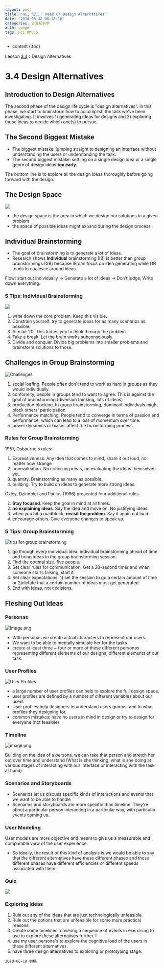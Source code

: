 ```yaml
---
layout: post
title: "HCI 笔记 | Week 04 Design Alternatives"
date: "2018-06-18 06:18:18"
categories: 计算机科学
auth: conge
tags: HCI OMSCS
---
```

* content
{:toc}

Lesson [3.4](https://classroom.udacity.com/courses/ud400/lessons/9699040074/concepts/last-viewed)：Design Alternatives

# 3.4 Design Alternatives

## Introduction to Design Alternatives

The second phase of the design life cycle is "design alternatives". In this phase, we start to brainstorm how to accomplish the task we've been investigating. It involves 1) generating ideas for designs and 2) exploring those ideas to decide which one(s) to pursue.

## The Second Biggest Mistake
* The biggest mistake: jumping straight to designing an interface without understanding the users or understanding the task. 
* The second biggest mistake: settling on a single design idea or a single genre of design ideas __too early__.

The bottom line is to explore all the design ideas thoroughly before going forward with the design.

## The Design Space

![](/assets/images/计算机科学/118382-234c97c319ee35f3.png)
* the design space is the area in which we design our solutions to a given problem
* the space of possible ideas might expand during the design process

## Individual Brainstorming

* The goal of brainstorming is to generate a lot of ideas.
* Research shows __Individual__ brainstorming (IB) is better than group brainstormings (GB) because IB can focus on idea generating while GB tends to coalesce around ideas.

Flow: start out individually -> Generate a lot of ideas -> Don’t judge, Write down everything.

### 5 Tips: Individual Brainstorming
![](/assets/images/计算机科学/118382-0be1aab92d64c8fa.png)

1. write down the core problem. Keep this visible. 
2. Constrain yourself. try to generate ideas for as many scenarios as possible.
3. Aim for 20. This forces you to think through the problem.
4. Take a break. Let the brain works subconsciously.
5. Divide and conquer. Divide big problems into smaller problems and brainstorm solutions to those. 

## Challenges in Group Brainstorming
![Challenges](/assets/images/计算机科学/118382-f80a0322cc303e73.png)

1. social loafing. People often don't tend to work as hard in groups as they would individually.
2. conformity, people in groups tend to want to agree. This is against the goal of brainstorming (diversion thinking, lots of ideas)
3. production blocking. In group brainstorming, dominant individuals might block others' participation.
4. Performance matching. People tend to converge in terms of passion and performance, which can lead to a loss of momentum over time. 
5. power dynamics or biases affect the brainstorming process.

### Rules for Group Brainstorming

1957, Osbourne's rules:
1. Expressiveness. Any idea that comes to mind, share it out loud, no matter how strange
2. nonevaluation. No criticizing ideas, no evaluating the ideas themselves yet.
3. quantity. Brainstorming as many as possible. 
4. building. Try to build on ideas to generate more strong ideas.

Oxley, Dzindolet and Paulus (1996) presented four additional rules.
1. __Stay focused__. Keep the goal in mind at all times.
2. __no explaining ideas__. Say the idea and move on. No justifying ideas.
3. when you hit a roadblock, __revisit the problem__. Say it again out loud.
4. encourage others. Give everyone changes to speak up.

### 5 Tips: Group Brainstorming
![tips for group brainstorming](/assets/images/计算机科学/118382-3cadc70c70524952.png)

1. go through every individual idea. individual brainstorming ahead of time and bring ideas to the group brainstorming session. 
2. Find the optimal size.  five people. 
3. Set clear rules for communication. Get a 20-second timer and when someone starts talking, start it. 
4. Set clear expectations. 1) set the session to go a certain amount of time or 2)dictate that a certain number of ideas must get generated. 
5. End with ideas, not decisions.

## Fleshing Out Ideas

### Personas

![image.png](/assets/images/计算机科学/118382-caa1d7d7c6a4a583.png)

* With personas we create actual characters to represent our users.
* We want to be able to mentally simulate her for the tasks
* create at least three ~ four or more of these different personas representing different elements of our designs, different elements of our task.

### User Profiles

![User Profiles](/assets/images/计算机科学/118382-b7eef57beb8bac6b.png)

* a large number of user profiles can help to explore the full design space.
* user profiles are defined by a number of different variables about our users
* User profiles help designers to understand users groups, and to what profiles they designing for.
* common mistakes: have no users in mind in design or try to design for everyone (not feasible)

### Timeline
![image.png](/assets/images/计算机科学/118382-36a85f979e52ff83.png)

Building on the idea of a persona, we can take that person and stretch her out over time and understand (What is she thinking, what is she doing at various stages of interacting with our interface or interacting with the task at hand).

### Scenarios and Storyboards

* Scenarios let us discuss specific kinds of interactions and events that we want to be able to handle
* Scenarios and storyboards are more specific than timeline: They're about a particular person interacting in a particular way, with particular events coming up.

### User Modeling

User models are more objective and meant to give us a measurable and comparable view of the user experience. 

* So ideally, the result of this kind of analysis is we would be able to say that the different alternatives have these different phases and these different phases have different efficiencies or different speeds associated with them. 

### Quiz

![](/assets/images/计算机科学/118382-6baa88f20055a97b.png)

### Exploring Ideas
1. Rule out any of the ideas that are just technologically unfeasible. 
2. Rule out the options that are unfeasible for some more practical reasons. 
3. Create some timelines, covering a sequence of events in exercising to use to explore these alternatives further. I
4. use my user persona's to explore the cognitive load of the users in these different alternatives. 
5. have three design alternatives to exploring or prototyping stage.


```
2018-06-18 初稿
```
